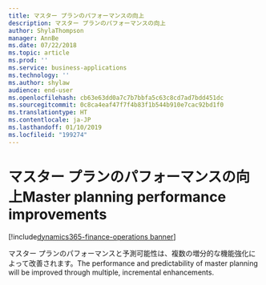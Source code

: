 ```yaml
---
title: マスター プランのパフォーマンスの向上
description: マスター プランのパフォーマンスの向上
author: ShylaThompson
manager: AnnBe
ms.date: 07/22/2018
ms.topic: article
ms.prod: ''
ms.service: business-applications
ms.technology: ''
ms.author: shylaw
audience: end-user
ms.openlocfilehash: cb63e63dd0a7c7b7bbfa5c63c8cd7ad7bdd451dc
ms.sourcegitcommit: 0c8ca4eaf47f7f4b83f1b544b910e7cac92bd1f0
ms.translationtype: HT
ms.contentlocale: ja-JP
ms.lasthandoff: 01/10/2019
ms.locfileid: "199274"
---
```

# <a name="master-planning-performance-improvements"></a><span data-ttu-id="c61cf-103">マスター プランのパフォーマンスの向上</span><span class="sxs-lookup"><span data-stu-id="c61cf-103">Master planning performance improvements</span></span>

[!include[dynamics365-finance-operations banner](../includes/dynamics365-finance-operations.md)]



<span data-ttu-id="c61cf-104">マスター プランのパフォーマンスと予測可能性は、複数の増分的な機能強化によって改善されます。</span><span class="sxs-lookup"><span data-stu-id="c61cf-104">The performance and predictability of master planning will be improved through multiple, incremental enhancements.</span></span>
